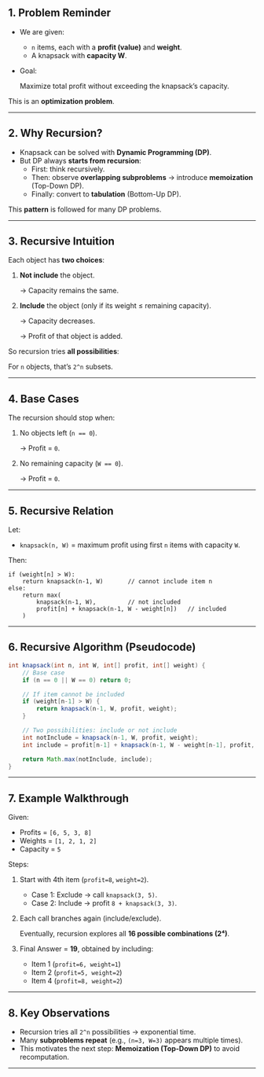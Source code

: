 ## 1. Problem Reminder

- We are given:
    - `n` items, each with a **profit (value)** and **weight**.
    - A knapsack with **capacity W**.
- Goal:
    
    Maximize total profit without exceeding the knapsack’s capacity.
    

This is an **optimization problem**.

---

## 2. Why Recursion?

- Knapsack can be solved with **Dynamic Programming (DP)**.
- But DP always **starts from recursion**:
    - First: think recursively.
    - Then: observe **overlapping subproblems** → introduce **memoization** (Top-Down DP).
    - Finally: convert to **tabulation** (Bottom-Up DP).

This **pattern** is followed for many DP problems.

---

## 3. Recursive Intuition

Each object has **two choices**:

1. **Not include** the object.
    
    → Capacity remains the same.
    
2. **Include** the object (only if its weight ≤ remaining capacity).
    
    → Capacity decreases.
    
    → Profit of that object is added.
    

So recursion tries **all possibilities**:

For `n` objects, that’s `2^n` subsets.

---

## 4. Base Cases

The recursion should stop when:

1. No objects left (`n == 0`).
    
    → Profit = `0`.
    
2. No remaining capacity (`W == 0`).
    
    → Profit = `0`.
    

---

## 5. Recursive Relation

Let:

- `knapsack(n, W)` = maximum profit using first `n` items with capacity `W`.

Then:

```
if (weight[n] > W):
    return knapsack(n-1, W)       // cannot include item n
else:
    return max(
        knapsack(n-1, W),         // not included
        profit[n] + knapsack(n-1, W - weight[n])   // included
    )

```

---

## 6. Recursive Algorithm (Pseudocode)

```java
int knapsack(int n, int W, int[] profit, int[] weight) {
    // Base case
    if (n == 0 || W == 0) return 0;

    // If item cannot be included
    if (weight[n-1] > W) {
        return knapsack(n-1, W, profit, weight);
    }

    // Two possibilities: include or not include
    int notInclude = knapsack(n-1, W, profit, weight);
    int include = profit[n-1] + knapsack(n-1, W - weight[n-1], profit, weight);

    return Math.max(notInclude, include);
}

```

---

## 7. Example Walkthrough

Given:

- Profits = `[6, 5, 3, 8]`
- Weights = `[1, 2, 1, 2]`
- Capacity = `5`

Steps:

1. Start with 4th item (`profit=8`, `weight=2`).
    - Case 1: Exclude → call `knapsack(3, 5)`.
    - Case 2: Include → profit `8 + knapsack(3, 3)`.
2. Each call branches again (include/exclude).
    
    Eventually, recursion explores all **16 possible combinations (2⁴)**.
    
3. Final Answer = **19**, obtained by including:
    - Item 1 (`profit=6, weight=1`)
    - Item 2 (`profit=5, weight=2`)
    - Item 4 (`profit=8, weight=2`)

---

## 8. Key Observations

- Recursion tries all `2^n` possibilities → exponential time.
- Many **subproblems repeat** (e.g., `(n=3, W=3)` appears multiple times).
- This motivates the next step: **Memoization (Top-Down DP)** to avoid recomputation.

---